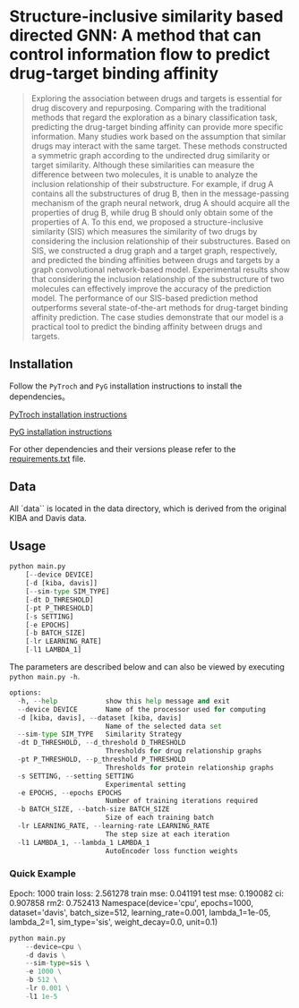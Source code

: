 # Structure-inclusive similarity based directed GNN: A method that can control information flow to predict drug-target binding affinity

> Exploring the association between drugs and targets is essential for drug discovery and repurposing. Comparing with the traditional methods that regard the exploration as a binary classification task, predicting the drug-target binding affinity can provide more specific information. Many studies work based on the assumption that similar drugs may interact with the same target. These methods constructed a symmetric graph according to the undirected drug similarity or target similarity. Although these similarities can measure the difference between two molecules, it is unable to analyze the inclusion relationship of their substructure. For example, if drug A contains all the substructures of drug B, then in the message-passing mechanism of the graph neural network, drug A should acquire all the properties of drug B, while drug B should only obtain some of the properties of A. To this end, we proposed a structure-inclusive similarity (SIS) which measures the similarity of two drugs by considering the inclusion relationship of their substructures. Based on SIS, we constructed a drug graph and a target graph, respectively, and predicted the binding affinities between drugs and targets by a graph convolutional network-based model. Experimental results show that considering the inclusion relationship of the substructure of two molecules can effectively improve the accuracy of the prediction model. The performance of our SIS-based prediction method outperforms several state-of-the-art methods for drug-target binding affinity prediction. The case studies demonstrate that our model is a practical tool to predict the binding affinity between drugs and targets.

## Installation

Follow the `PyTroch` and `PyG` installation instructions to install the dependencies。

[PyTroch installation instructions](https://pytorch.org/get-started/locally/)

[PyG installation instructions](https://pytorch-geometric.readthedocs.io/en/latest/install/installation.html)

For other dependencies and their versions please refer to the [requirements.txt](./requirements.txt) file.

## Data

All `data`` is located in the data directory, which is derived from the original KIBA and Davis data.

## Usage

``` python
python main.py 
    [--device DEVICE] 
    [-d [kiba, davis]] 
    [--sim-type SIM_TYPE] 
    [-dt D_THRESHOLD] 
    [-pt P_THRESHOLD] 
    [-s SETTING] 
    [-e EPOCHS] 
    [-b BATCH_SIZE] 
    [-lr LEARNING_RATE] 
    [-l1 LAMBDA_1]
```

The parameters are described below and can also be viewed by executing `python main.py -h`.

``` python
options:
  -h, --help            show this help message and exit
  --device DEVICE       Name of the processor used for computing
  -d [kiba, davis], --dataset [kiba, davis]
                        Name of the selected data set
  --sim-type SIM_TYPE   Similarity Strategy
  -dt D_THRESHOLD, --d_threshold D_THRESHOLD
                        Thresholds for drug relationship graphs
  -pt P_THRESHOLD, --p_threshold P_THRESHOLD
                        Thresholds for protein relationship graphs
  -s SETTING, --setting SETTING
                        Experimental setting
  -e EPOCHS, --epochs EPOCHS
                        Number of training iterations required
  -b BATCH_SIZE, --batch-size BATCH_SIZE
                        Size of each training batch
  -lr LEARNING_RATE, --learning-rate LEARNING_RATE
                        The step size at each iteration
  -l1 LAMBDA_1, --lambda_1 LAMBDA_1
                        AutoEncoder loss function weights
```

### Quick Example


Epoch: 1000 train loss: 2.561278 train mse: 0.041191 test mse: 0.190082 ci: 0.907858 rm2: 0.752413
Namespace(device='cpu', epochs=1000, dataset='davis', batch_size=512, learning_rate=0.001, lambda_1=1e-05, lambda_2=1, sim_type='sis', weight_decay=0.0, unit=0.1)

``` python
python main.py
    --device=cpu \
    -d davis \
    --sim-type=sis \ 
    -e 1000 \
    -b 512 \
    -lr 0.001 \
    -l1 1e-5
```